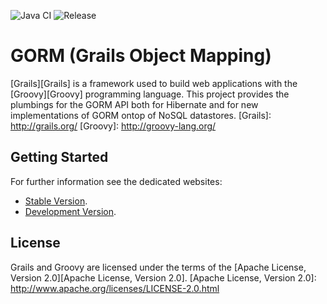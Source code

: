 ![Java CI](https://github.com/grails/grails-data-mapping/workflows/Java%20CI/badge.svg?branch=master)
![Release](https://github.com/grails/grails-data-mapping/workflows/Release/badge.svg?branch=master)

GORM (Grails Object Mapping)
===

[Grails][Grails] is a framework used to build web applications with the [Groovy][Groovy] programming language. This project provides the plumbings for the GORM API both for Hibernate and for new implementations of GORM ontop of NoSQL datastores.
[Grails]: http://grails.org/
[Groovy]: http://groovy-lang.org/


Getting Started
---

For further information see the dedicated websites:
 
* [Stable Version](http://gorm.grails.org/).
* [Development Version](http://gorm.grails.org/snapshot/).
	
License
---

Grails and Groovy are licensed under the terms of the [Apache License, Version 2.0][Apache License, Version 2.0].
[Apache License, Version 2.0]: http://www.apache.org/licenses/LICENSE-2.0.html
